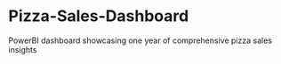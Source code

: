 # Pizza-Sales-Dashboard
PowerBI dashboard showcasing one year of comprehensive pizza sales insights
